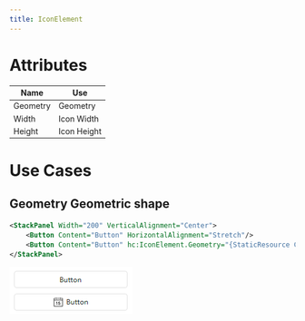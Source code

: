 ```yaml
---
title: IconElement
---
```


# Attributes

| Name | Use |
|-|-|
| Geometry | Geometry |
| Width | Icon Width |
| Height | Icon Height |

# Use Cases

## Geometry Geometric shape

```xml
<StackPanel Width="200" VerticalAlignment="Center">
    <Button Content="Button" HorizontalAlignment="Stretch"/>
    <Button Content="Button" hc:IconElement.Geometry="{StaticResource CalendarGeometry}" HorizontalAlignment="Stretch" Margin="0,10,0,0"/>
</StackPanel>
```

![IconElement.Geometry](https://raw.githubusercontent.com/HandyOrg/HandyOrgResource/master/HandyControl/Doc/attach/IconElement.Geometry.png)